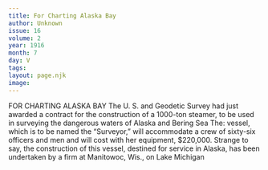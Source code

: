 ```yaml
---
title: For Charting Alaska Bay
author: Unknown
issue: 16
volume: 2
year: 1916
month: 7
day: V
tags:
layout: page.njk
image:
---
```

FOR CHARTING ALASKA BAY       The U. S. and Geodetic Survey had just awarded a contract for the construction of a 1000-ton steamer, to be used in surveying the dangerous waters of Alaska and Bering Sea The: vessel, which is to be named the “Surveyor,” will accommodate a crew of sixty-six officers and men and will cost with her equipment, $220,000. Strange to say, the construction of this vessel, destined for service in Alaska, has been undertaken by a firm at Manitowoc, Wis., on Lake Michigan 
